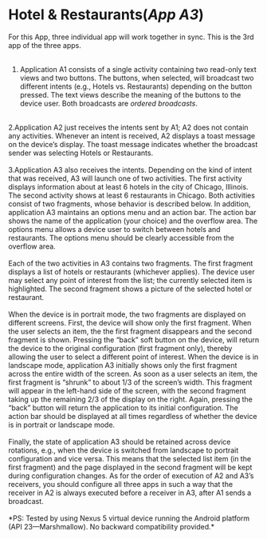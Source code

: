 # Hotel & Restaurants(*App A3*)
For this App, three individual app will work together in sync. This is the 3rd app of the three apps. <br/>
<br/>
1. Application A1 consists of a single activity containing two read-only text views and two buttons. The
buttons, when selected, will broadcast two different intents (e.g., Hotels vs. Restaurants) depending
on the button pressed. The text views describe the meaning of the buttons to the device user. Both
broadcasts are *ordered broadcasts*.<br/>
<br/>
2.Application A2 just receives the intents sent by A1; A2 does not contain any activities. Whenever an
intent is received, A2 displays a toast message on the device’s display. The toast message indicates
whether the broadcast sender was selecting Hotels or Restaurants.<br/>
<br/>
3.Application A3 also receives the intents. Depending on the kind of intent that was received, A3 will
launch one of two activities. The first activity displays information about at least 6 hotels in the city of
Chicago, Illinois. The second activity shows at least 6 restaurants in Chicago. Both activities consist
of two fragments, whose behavior is described below. In addition, application A3 maintains an options
menu and an action bar. The action bar shows the name of the application (your choice) and the
overflow area. The options menu allows a device user to switch between hotels and restaurants. The
options menu should be clearly accessible from the overflow area.<br/>
<br/>
Each of the two activities in A3 contains two fragments. The first fragment displays a list of hotels or restaurants
(whichever applies). The device user may select any point of interest from the list; the currently selected
item is highlighted. The second fragment shows a picture of the selected hotel or restaurant.<br/>
<br/>
When the device is in portrait mode, the two fragments are displayed on different screens. First, the
device will show only the first fragment. When the user selects an item, the the first fragment disappears and
the second fragment is shown. Pressing the “back” soft button on the device, will return the device to the
original configuration (first fragment only), thereby allowing the user to select a different point of interest.
When the device is in landscape mode, application A3 initially shows only the first fragment across the entire
width of the screen. As soon as a user selects an item, the first fragment is “shrunk” to about 1/3 of the screen’s
width. This fragment will appear in the left-hand side of the screen, with the second fragment taking up the
remaining 2/3 of the display on the right. Again, pressing the “back” button will return the application to its
initial configuration. The action bar should be displayed at all times regardless of whether the device is in
portrait or landscape mode.<br/>
<br/>
Finally, the state of application A3 should be retained across device rotations, e.g., when the device is
switched from landscape to portrait configuration and vice versa. This means that the selected list item (in the
first fragment) and the page displayed in the second fragment will be kept during configuration changes.
As for the order of execution of A2 and A3’s receivers, you should configure all three apps in such a way
that the receiver in A2 is always executed before a receiver in A3, after A1 sends a broadcast.<br/>
<br/>
*PS: Tested by using Nexus 5 virtual device running the Android platform (API 23—Marshmallow). No backward compatibility provided.*
